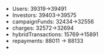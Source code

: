 - Users: 39319->39491
- Investors: 39403->39575
- campaignFunds: 32434->32556
- charges: 32572->32694
- hybridTransactions: 15769->15891
- repayments: 88011 -> 88133
-